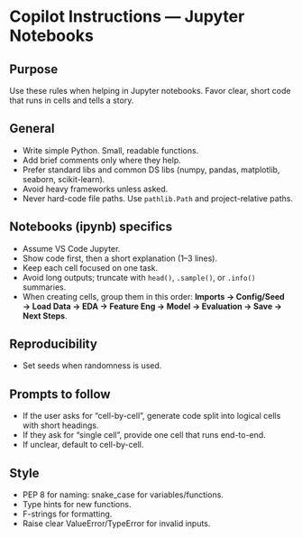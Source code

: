 # Copilot Instructions — Jupyter Notebooks

## Purpose
Use these rules when helping in Jupyter notebooks. Favor clear, short code that runs in cells and tells a story.

## General
- Write simple Python. Small, readable functions.
- Add brief comments only where they help.
- Prefer standard libs and common DS libs (numpy, pandas, matplotlib, seaborn, scikit-learn).
- Avoid heavy frameworks unless asked.
- Never hard-code file paths. Use `pathlib.Path` and project-relative paths.

## Notebooks (ipynb) specifics
- Assume VS Code Jupyter.
- Show code first, then a short explanation (1–3 lines).
- Keep each cell focused on one task.
- Avoid long outputs; truncate with `head()`, `.sample()`, or `.info()` summaries.
- When creating cells, group them in this order: **Imports → Config/Seed → Load Data → EDA → Feature Eng → Model → Evaluation → Save → Next Steps**.

## Reproducibility
- Set seeds when randomness is used.

## Prompts to follow

- If the user asks for “cell-by-cell”, generate code split into logical cells with short headings.
- If they ask for “single cell”, provide one cell that runs end-to-end.
- If unclear, default to cell-by-cell.

## Style

- PEP 8 for naming: snake_case for variables/functions.
- Type hints for new functions.
- F-strings for formatting.
- Raise clear ValueError/TypeError for invalid inputs.